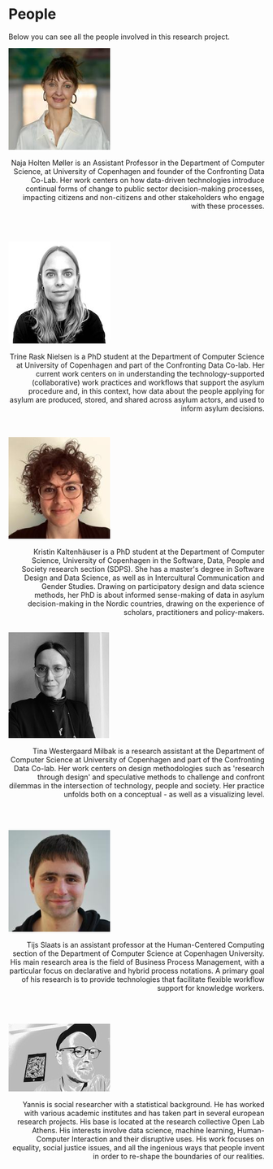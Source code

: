 # People

Below you can see all the people involved in this research project.

![people](../_media/people/naja.jpg)

<div style="text-align: right">Naja Holten Møller is an Assistant Professor in the Department of Computer Science, at University of Copenhagen and founder of the Confronting Data Co-Lab. Her work centers on how data-driven technologies introduce continual forms of change to public sector decision-making processes, impacting citizens and non-citizens and other stakeholders who engage with these processes.</div>

<br/><br/>

![people](../_media/people/trine.jpg) 

<div style="text-align: right">Trine Rask Nielsen is a PhD student at the Department of Computer Science at University of Copenhagen and part of the Confronting Data Co-lab. Her current work centers on in understanding the technology-supported (collaborative) work practices and workflows that support the asylum procedure and, in this context, how data about the people applying for asylum are produced, stored, and shared across asylum actors, and used to inform asylum decisions.</div>
<br/><br/>

![people](../_media/people/kristin.jpg)

<div style="text-align: right">Kristin Kaltenhäuser is a PhD student at the Department of Computer Science, University of Copenhagen in the Software, Data, People and Society research section (SDPS). She has a master's degree in Software Design and Data Science, as well as in Intercultural Communication and Gender Studies. Drawing on participatory design and data science methods, her PhD is about informed sense-making of data in asylum decision-making in the Nordic countries, drawing on the experience of scholars, practitioners and policy-makers.</div>

<br/>

![people](../_media/people/tina.jpg) 

<div style="text-align: right">Tina Westergaard Milbak is a research assistant at the Department of Computer Science at University of Copenhagen and part of the Confronting Data Co-lab. Her work centers on design methodologies such as 'research through design' and speculative methods to challenge and confront dilemmas in the intersection of technology, people and society. Her practice unfolds both on a conceptual - as well as a visualizing level.</div>

<br/><br/>

![people](../_media/people/tijs.jpg) 

<div style="text-align: right">Tijs Slaats is an assistant professor at the Human-Centered Computing section of the Department of Computer Science at Copenhagen University. His main research area is the field of Business Process Management, with a particular focus on declarative and hybrid process notations. A primary goal of his research is to provide technologies that facilitate flexible workflow support for knowledge workers.</div>

<br/><br/>

![people](../_media/people/yannis.jpg) 

<div style="text-align: right">Yannis is social researcher with a statistical background. He has worked with various academic institutes and has taken part in several european research projects. His base is located at the research collective Open Lab Athens. His interests involve data science, machine learning, Human-Computer Interaction and their disruptive uses. His work focuses on equality, social justice issues, and all the ingenious ways that people invent in order to re-shape the boundaries of our realities.</div> 

<br/><br/>
